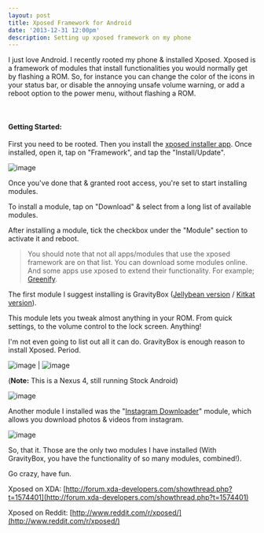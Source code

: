 ```yaml
---
layout: post	
title: Xposed Framework for Android
date: '2013-12-31 12:00pm'
description: Setting up xposed framework on my phone
---
```


I just love Android. I recently rooted my phone &amp; installed Xposed. Xposed is a framework of modules that install functionalities you would normally get by flashing a ROM. So, for instance you can change the color of the icons in your status bar, or disable the annoying unsafe volume warning, or add a reboot option to the power menu, without flashing a ROM.

<br>

#### Getting Started:

First you need to be rooted. Then you install the [xposed installer app](http://repo.xposed.info/module/de.robv.android.xposed.installer). Once installed, open it, tap on&nbsp;"Framework", and tap the "Install/Update".

![image](https://68.media.tumblr.com/5cbdde8329a473c31c44e50cea38fe00/tumblr_inline_mynzsbWUNg1qzu4ed.png)

Once you've done that &amp; granted root access, you're set to start installing modules.

To install a module, tap on "Download" &amp; select from a long list of available modules.

After installing a module, tick the checkbox under the "Module" section to activate it and reboot.

> You should note that not all apps/modules that use the xposed framework are on that list. You can download some modules online. And some apps use xposed to extend their functionality. For example; [Greenify](https://play.google.com/store/apps/details?id=com.oasisfeng.greenify.pro).

The first module I suggest installing is GravityBox ([Jellybean version](http://repo.xposed.info/module/com.ceco.gm2.gravitybox) /&nbsp;[Kitkat version](http://repo.xposed.info/module/com.ceco.kitkat.gravitybox)).

This module lets you tweak almost anything in your ROM. From quick settings, to the volume control to the lock screen. Anything!

I'm not even going to list out all it can do. GravityBox is enough reason to install Xposed. Period.

![image](https://68.media.tumblr.com/8da4c89ac9d25fb7c295ad0a406a0e96/tumblr_inline_myo0ej2ju41qzu4ed.png) | ![image](https://68.media.tumblr.com/6bce593c6cde821a5b00159d0c2bd2de/tumblr_inline_myo0f1fwsE1qzu4ed.png)

(**Note:** This is a Nexus 4, still running Stock Android)

![image](https://68.media.tumblr.com/372602031177186765e78ef1005cd5cb/tumblr_inline_myo0hmzZFx1qzu4ed.png)

Another module I installed was the "[Instagram Downloader](http://repo.xposed.info/module/com.mohammadag.xposedinstagramdownloader)" module, which allows you download photos &amp; videos from instagram.

![image](https://68.media.tumblr.com/98a61d41b866c0665c1f8229f05b9148/tumblr_inline_myo0wo0SbU1qzu4ed.png)

So, that it. Those are the only two modules I have installed (With GravityBox, you have the functionality of so many modules, combined!).

Go crazy, have fun.

Xposed on XDA: [http://forum.xda-developers.com/showthread.php?t=1574401](http://forum.xda-developers.com/showthread.php?t=1574401)

Xposed on Reddit:&nbsp;[http://www.reddit.com/r/xposed/](http://www.reddit.com/r/xposed/)